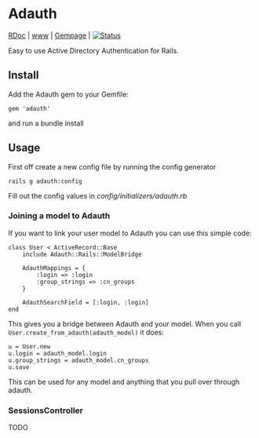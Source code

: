 # Adauth
[RDoc](http://rubydoc.info/github/Arcath/Adauth/master/frames) | [www](http://adauth.arcath.net) | [Gempage](http://rubygems.org/gems/adauth) | [![Status](https://secure.travis-ci.org/Arcath/Adauth.png?branch=master)](http://travis-ci.org/Arcath/Adauth)

Easy to use Active Directory Authentication for Rails.

## Install

Add the Adauth gem to your Gemfile:

    gem 'adauth'

and run a bundle install

## Usage

First off create a new config file by running the config generator

    rails g adauth:config

Fill out the config values in _config/initializers/adauth.rb_

### Joining a model to Adauth

If you want to link your user model to Adauth you can use this simple code:

    class User < ActiveRecord::Base
		include Adauth::Rails::ModelBridge
		
		AdauthMappings = {
			:login => :login
			:group_strings => :cn_groups
		}
		
		AdauthSearchField = [:login, :login]
	end
	
This gives you a bridge between Adauth and your model. When you call `User.create_from_adauth(adauth_model)` it does:

    u = User.new
    u.login = adauth_model.login
	u.group_strings = adauth_model.cn_groups
	u.save
	
This can be used for any model and anything that you pull over through adauth.

### SessionsController

TODO
